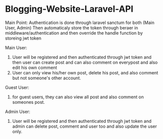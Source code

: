 # Blogging-Website-Laravel-API

Main Point:
Authentication is done through laravel sanctum for both (Main User, Admin)
Then automaticaly store the token through beraer in middleware/authentication and then override the handle function by storeing jwt token

Main User:
1. User will be registered and then authenticated through jwt token and then user can create post and can also comment on everypost and also edit his own comment
2. User can only view his/her own post, delete his post, and also comment but not someone's other account.

Guest User:
1. for guest users, they can also view all post and also comment on someones post.

Admin User:
1. User will be registered and then authenticated through jwt token and admin can delete post, comment and user too and also update the user only.
